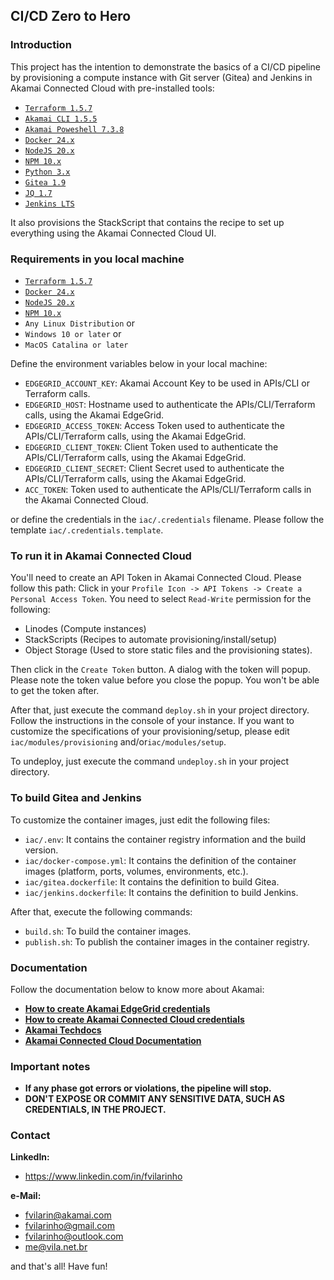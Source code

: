 ## CI/CD Zero to Hero

### Introduction
This project has the intention to demonstrate the basics of a CI/CD pipeline by provisioning a compute instance with 
Git server (Gitea) and Jenkins in Akamai Connected Cloud with pre-installed tools:

- [`Terraform 1.5.7`](https://terraform.io)
- [`Akamai CLI 1.5.5`](https://github.com/akamai/cli)
- [`Akamai Poweshell 7.3.8`](https://github.com/akamai/akamaipowershell)
- [`Docker 24.x`](https://www.docker.com)
- [`NodeJS 20.x`](https://nodejs.org)
- [`NPM 10.x`](https://www.npmjs.com)
- [`Python 3.x`](https://www.python.org/)
- [`Gitea 1.9`](https://gitea.com)
- [`JQ 1.7`](https://jqlang.github.io/jq/)
- [`Jenkins LTS`](https://jenkins.io)

It also provisions the StackScript that contains the recipe to set up everything using the Akamai Connected Cloud UI.

### Requirements in you local machine
- [`Terraform 1.5.7`](https://terraform.io)
- [`Docker 24.x`](https://www.docker.com)
- [`NodeJS 20.x`](https://nodejs.org)
- [`NPM 10.x`](https://www.npmjs.com)
- `Any Linux Distribution` or
- `Windows 10 or later` or
- `MacOS Catalina or later`

Define the environment variables below in your local machine:
- `EDGEGRID_ACCOUNT_KEY`: Akamai Account Key to be used in APIs/CLI or Terraform calls.
- `EDGEGRID_HOST`: Hostname used to authenticate the APIs/CLI/Terraform calls, using the Akamai EdgeGrid.
- `EDGEGRID_ACCESS_TOKEN`: Access Token used to authenticate the APIs/CLI/Terraform calls, using the Akamai EdgeGrid.
- `EDGEGRID_CLIENT_TOKEN`: Client Token used to authenticate the APIs/CLI/Terraform calls, using the Akamai EdgeGrid.
- `EDGEGRID_CLIENT_SECRET`: Client Secret used to authenticate the APIs/CLI/Terraform calls, using the Akamai EdgeGrid.
- `ACC_TOKEN`: Token used to authenticate the APIs/CLI/Terraform calls in the Akamai Connected Cloud.

or define the credentials in the `iac/.credentials` filename. Please follow the template `iac/.credentials.template`.

### To run it in Akamai Connected Cloud

You'll need to create an API Token in Akamai Connected Cloud. Please follow this path: Click in your
`Profile Icon -> API Tokens -> Create a Personal Access Token`. You need to select `Read-Write` permission for the 
following:

- Linodes (Compute instances)
- StackScripts (Recipes to automate provisioning/install/setup)
- Object Storage (Used to store static files and the provisioning states).

Then click in the `Create Token` button. A dialog with the token will popup. Please note the token value before you 
close the popup. You won't be able to get the token after.

After that, just execute the command `deploy.sh` in your project directory. Follow the instructions in the console of
your instance. If you want to customize the specifications of your provisioning/setup, please edit 
`iac/modules/provisioning` and/or`iac/modules/setup`.

To undeploy, just execute the command `undeploy.sh` in your project directory.

### To build Gitea and Jenkins

To customize the container images, just edit the following files:

- `iac/.env`: It contains the container registry information and the build version.
- `iac/docker-compose.yml`: It contains the definition of the container images (platform, ports, volumes, environments, 
etc.).
- `iac/gitea.dockerfile`: It contains the definition to build Gitea.
- `iac/jenkins.dockerfile`: It contains the definition to build Jenkins.

After that, execute the following commands:

- `build.sh`: To build the container images.
- `publish.sh`: To publish the container images in the container registry.

### Documentation

Follow the documentation below to know more about Akamai:

- [**How to create Akamai EdgeGrid credentials**](https://techdocs.akamai.com/developer/docs/make-your-first-api-call)
- [**How to create Akamai Connected Cloud credentials**](https://www.linode.com/docs/api)
- [**Akamai Techdocs**](https://techdocs.akamai.com)
- [**Akamai Connected Cloud Documentation**](https://www.linode.com/docs/)

### Important notes
- **If any phase got errors or violations, the pipeline will stop.**
- **DON'T EXPOSE OR COMMIT ANY SENSITIVE DATA, SUCH AS CREDENTIALS, IN THE PROJECT.**

### Contact
**LinkedIn:**
- https://www.linkedin.com/in/fvilarinho

**e-Mail:**
- fvilarin@akamai.com
- fvilarinho@gmail.com
- fvilarinho@outlook.com
- me@vila.net.br

and that's all! Have fun!